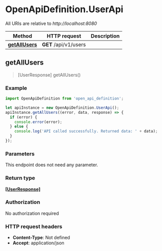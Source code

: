 # OpenApiDefinition.UserApi

All URIs are relative to *http://localhost:8080*

Method | HTTP request | Description
------------- | ------------- | -------------
[**getAllUsers**](UserApi.md#getAllUsers) | **GET** /api/v1/users | 



## getAllUsers

> [UserResponse] getAllUsers()



### Example

```javascript
import OpenApiDefinition from 'open_api_definition';

let apiInstance = new OpenApiDefinition.UserApi();
apiInstance.getAllUsers((error, data, response) => {
  if (error) {
    console.error(error);
  } else {
    console.log('API called successfully. Returned data: ' + data);
  }
});
```

### Parameters

This endpoint does not need any parameter.

### Return type

[**[UserResponse]**](UserResponse.md)

### Authorization

No authorization required

### HTTP request headers

- **Content-Type**: Not defined
- **Accept**: application/json

